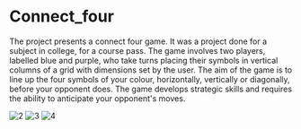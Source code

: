 # Connect_four

The project presents a connect four game. It was a project done for a subject in college, for a course pass.
The game involves two players, labelled blue and purple, who take turns placing their symbols in
vertical columns of a grid with dimensions set by the user.
The aim of the game is to line up the four symbols of your colour, horizontally, vertically or diagonally, before
your opponent does. The game develops strategic skills and requires the ability to anticipate your opponent's
moves.

![2](https://github.com/grzeniux/Connect_four/assets/125094104/f9a78d9b-b832-4d42-ba93-68cabcaafb64)
![3](https://github.com/grzeniux/Connect_four/assets/125094104/1cd2787f-c1ed-4997-8007-89df2b2bbbee)
![4](https://github.com/grzeniux/Connect_four/assets/125094104/dc130610-5358-4697-a7d8-0730274d9820)
